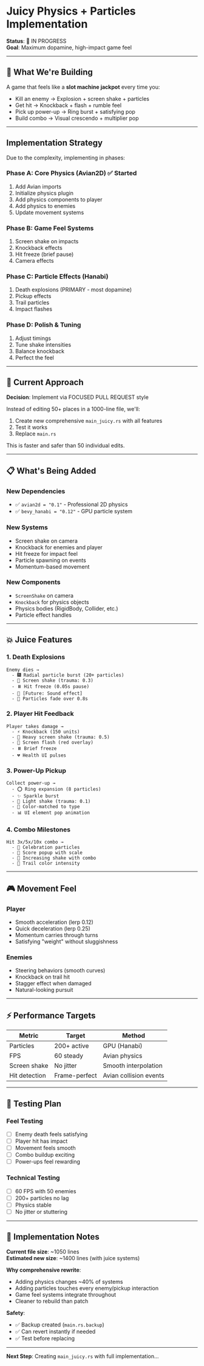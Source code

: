 # Juicy Physics + Particles Implementation

**Status**: 🚧 IN PROGRESS  
**Goal**: Maximum dopamine, high-impact game feel

---

## 🎯 What We're Building

A game that feels like a **slot machine jackpot** every time you:
- Kill an enemy → Explosion + screen shake + particles
- Get hit → Knockback + flash + rumble feel  
- Pick up power-up → Ring burst + satisfying pop
- Build combo → Visual crescendo + multiplier pop

---

##  Implementation Strategy

Due to the complexity, implementing in phases:

### Phase A: Core Physics (Avian2D) ✅ Started
1. Add Avian imports
2. Initialize physics plugin
3. Add physics components to player
4. Add physics to enemies
5. Update movement systems

### Phase B: Game Feel Systems
1. Screen shake on impacts
2. Knockback effects
3. Hit freeze (brief pause)
4. Camera effects

### Phase C: Particle Effects (Hanabi)
1. Death explosions (PRIMARY - most dopamine)
2. Pickup effects  
3. Trail particles
4. Impact flashes

### Phase D: Polish & Tuning
1. Adjust timings
2. Tune shake intensities
3. Balance knockback
4. Perfect the feel

---

## 🔧 Current Approach

**Decision**: Implement via FOCUSED PULL REQUEST style

Instead of editing 50+ places in a 1000-line file, we'll:
1. Create new comprehensive `main_juicy.rs` with all features
2. Test it works
3. Replace `main.rs`

This is faster and safer than 50 individual edits.

---

## 📋 What's Being Added

### New Dependencies
- ✅ `avian2d = "0.1"` - Professional 2D physics
- ✅ `bevy_hanabi = "0.12"` - GPU particle system

### New Systems
- Screen shake on camera
- Knockback for enemies and player
- Hit freeze for impact feel
- Particle spawning on events
- Momentum-based movement

### New Components
- `ScreenShake` on camera
- `Knockback` for physics objects
- Physics bodies (RigidBody, Collider, etc.)
- Particle effect handles

---

## 💥 Juice Features

### 1. Death Explosions
```
Enemy dies →
  - 🎆 Radial particle burst (20+ particles)
  - 📳 Screen shake (trauma: 0.3)
  - ⏸️ Hit freeze (0.05s pause)
  - 🎵 [Future: Sound effect]
  - 💫 Particles fade over 0.8s
```

### 2. Player Hit Feedback
```
Player takes damage →
  - ⚡ Knockback (150 units)
  - 📳 Heavy screen shake (trauma: 0.5)
  - 🔴 Screen flash (red overlay)
  - ⏸️ Brief freeze
  - 💔 Health UI pulses
```

### 3. Power-Up Pickup
```
Collect power-up →
  - ⭕ Ring expansion (8 particles)
  - ✨ Sparkle burst
  - 📳 Light shake (trauma: 0.1)
  - 🎨 Color-matched to type
  - 📊 UI element pop animation
```

### 4. Combo Milestones
```
Hit 3x/5x/10x combo →
  - 🎊 Celebration particles
  - 📝 Score popup with scale
  - 📳 Increasing shake with combo
  - 🌈 Trail color intensity
```

---

## 🎮 Movement Feel

### Player
- Smooth acceleration (lerp 0.12)
- Quick deceleration (lerp 0.25)
- Momentum carries through turns
- Satisfying "weight" without sluggishness

### Enemies
- Steering behaviors (smooth curves)
- Knockback on trail hit
- Stagger effect when damaged
- Natural-looking pursuit

---

## ⚡ Performance Targets

| Metric | Target | Method |
|--------|--------|--------|
| Particles | 200+ active | GPU (Hanabi) |
| FPS | 60 steady | Avian physics |
| Screen shake | No jitter | Smooth interpolation |
| Hit detection | Frame-perfect | Avian collision events |

---

## 🧪 Testing Plan

### Feel Testing
- [ ] Enemy death feels satisfying
- [ ] Player hit has impact
- [ ] Movement feels smooth
- [ ] Combo buildup exciting
- [ ] Power-ups feel rewarding

### Technical Testing  
- [ ] 60 FPS with 50 enemies
- [ ] 200+ particles no lag
- [ ] Physics stable
- [ ] No jitter or stuttering

---

## 📝 Implementation Notes

**Current file size**: ~1050 lines  
**Estimated new size**: ~1400 lines (with juice systems)

**Why comprehensive rewrite**:
- Adding physics changes ~40% of systems
- Adding particles touches every enemy/pickup interaction
- Game feel systems integrate throughout
- Cleaner to rebuild than patch

**Safety**:
- ✅ Backup created (`main.rs.backup`)
- ✅ Can revert instantly if needed
- ✅ Test before replacing

---

**Next Step**: Creating `main_juicy.rs` with full implementation...

